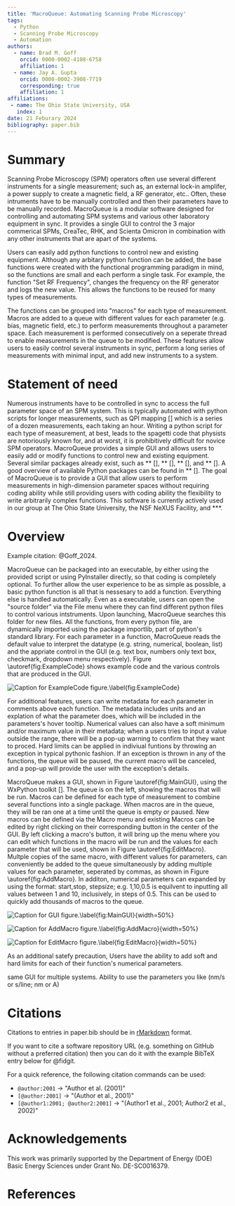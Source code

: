 ```yaml
---
title: 'MacroQueue: Automating Scanning Probe Microscopy'
tags:
  - Python
  - Scanning Probe Microscopy
  - Automation
authors:
  - name: Brad M. Goff
    orcid: 0000-0002-4108-6758
    affiliation: 1
  - name: Jay A. Gupta
    orcid: 0000-0002-3908-7719
    corresponding: true 
    affiliation: 1
affiliations:
 - name: The Ohio State University, USA
   index: 1
date: 21 Feburary 2024
bibliography: paper.bib
---
```


# Summary



Scanning Probe Microscopy (SPM) operators often use several different instruments for a single measurement; such as, an external lock-in amplifer, a power supply to create a magnetic field, a RF generator, etc..  Often, these intruments have to be manually controlled and then their parameters have to be manually recorded.  MacroQueue is a modular software designed for controlling and automating SPM systems and various other laboratory equipment in sync.  It provides a single GUI to control the 3 major commerical SPMs, CreaTec, RHK, and Scienta Omicron in combination with any other instruments that are apart of the systems.  

Users can easily add python functions to control new and existing equipment.  Although any arbitary python function can be added, the base functions were created with the functional programming paradigm in mind, so the functions are small and each perform a single task.  For example, the function "Set RF Frequency", changes the frequency on the RF generator and logs the new value.  This allows the functions to be reused for many types of measurements.

The functions can be grouped into "macros" for each type of measurement.  Macros are added to a queue with different values for each parameter (e.g. bias, magnetic field, etc.) to perform measurements throughout a parameter space.  Each measurement is performed consecutively on a seperate thread to enable measurements in the queue to be modified.
These features allow users to easily control several instruments in sync, perform a long series of measurements with minimal input, and add new instruments to a system. 



# Statement of need

Numerous instruments have to be controlled in sync to access the full parameter space of an SPM system.  This is typically automated with python scripts for longer measurements, such as QPI mapping [] which is a series of a dozen measurements, each taking an hour.  Writing a python script for each type of measurement, at best, leads to the spagetti code that physists are notoriously known for, and at worst, it is prohibitively difficult for novice SPM operators.  MacroQueue provides a simple GUI and allows users to easily add or modify functions to control new and existing equipment.  Several similar packages already exist, such as ** [], ** [], ** [], and ** [].  A good overview of available Python packages can be found in ** [].  The goal of MacroQueue is to provide a GUI that allow users to perform measurements in high-dimension parameter spaces without requiring coding ability while still providing users with coding ability the flexibility to write arbitrarily complex functions.  This software is currently actively used in our group at The Ohio State University, the NSF NeXUS Facility, and ***. 

# Overview



Example citation: @Goff_2024. 

MacroQueue can be packaged into an executable, by either using the provided script or using PyInstaller directly, so that coding is completely optional.  To further allow the user experience to be as simple as possible, a basic python function is all that is nessesary to add a function.  Everything else is handled automatically.  Even as a executable, users can open the "source folder" via the File menu where they can find different python files to control various intstruments.  Upon launching, MacroQueue searches this folder for new files.  All the functions, from every python file, are dynamically imported using the package importlib, part of python's standard library.  For each parameter in a function, MacroQueue reads the default value to interpret the datatype (e.g. string, numerical, boolean, list) and the appriate control in the GUI (e.g. text box, numbers only text box, checkmark, dropdown menu respectively).  Figure \autoref{fig:ExampleCode} shows example code and the various controls that are produced in the GUI.  

![Caption for ExampleCode figure.\label{fig:ExampleCode}](Figures\Figure4.png)

For additional features, users can write metadata for each parameter in comments above each function.  The metadata includes units and an explation of what the parameter does, which will be included in the parameters's hover tooltip.  Numerical values can also have a soft minimum and/or maximum value in their metadata; when a users tries to input a value outside the range, there will be a pop-up warning to confirm that they want to proced.  Hard limits can be applied in indiviual funtions by throwing an exception in typical pythonic fashion.  If an exception is thrown in any of the functions, the queue will be paused, the current macro will be canceled, and a pop-up will provide the user with the exception's details.


MacroQueue makes a GUI, shown in Figure \autoref{fig:MainGUI}, using the WxPython toolkit [].  The queue is on the left, showing the macros that will be run.  Macros can be defined for each type of measurement to combine several functions into a single package.  When macros are in the queue, they will be ran one at a time until the queue is empty or paused.  New macros can be defined via the Macro menu and existing Macros can be edited by right clicking on their corresponding button in the center of the GUI.  By left clicking a macro's button, it will bring up the menu where you can edit which functions in the macro will be run and the values for each parameter that will be used, shown in Figure \autoref{fig:EditMacro}.  Multple copies of the same macro, with different values for parameters, can conveniently be added to the queue simultaneously by adding multiple values for each parameter, seperated by commas, as shown in Figure \autoref{fig:AddMacro}.  In additon, numerical parameters can expanded by using the format: start,stop, stepsize; e.g. 1,10,0.5 is equilvent to inputting all values between 1 and 10, inclusively, in steps of 0.5.  This can be used to quickly add thousands of macros to the queue.

![Caption for GUI figure.\label{fig:MainGUI}](Figures\Figure1.png){width=50%}

![Caption for AddMacro figure.\label{fig:AddMacro}](Figures\Figure2.png){width=50%}

![Caption for EditMacro figure.\label{fig:EditMacro}](Figures\Figure3.png){width=50%}

As an additional satefy precaution, Users have the ability to add soft and hard limits for each of their function's numerical parameters.  

same GUI for multiple systems.  Ability to use the parameters you like (nm/s or s/line; nm or A)

# Citations

Citations to entries in paper.bib should be in
[rMarkdown](http://rmarkdown.rstudio.com/authoring_bibliographies_and_citations.html)
format.

If you want to cite a software repository URL (e.g. something on GitHub without a preferred
citation) then you can do it with the example BibTeX entry below for @fidgit.

For a quick reference, the following citation commands can be used:
- `@author:2001`  ->  "Author et al. (2001)"
- `[@author:2001]` -> "(Author et al., 2001)"
- `[@author1:2001; @author2:2001]` -> "(Author1 et al., 2001; Author2 et al., 2002)"


# Acknowledgements

This work was primarily supported by the Department of Energy (DOE) Basic
Energy Sciences under Grant No. DE-SC0016379.

# References
